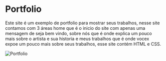 # Portfolio
Este site é um exemplo de portfolio para mostrar seus trabalhos, nesse site contamos com 3 áreas home que é o inicio do site com apenas uma mensagem de seja bem vindo, 
sobre nós que é onde explica um pouco mais sobre o artista e sua historia e meus trabalhos que é onde vocex expoe um pouco mais sobre seus trabalhos, esse site contém HTML e CSS.

![Portfolio](https://github.com/user-attachments/assets/6d840719-b3a7-463f-b22d-6211e18d7a4c)


